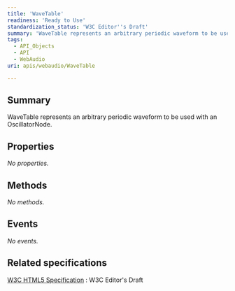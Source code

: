```yaml
---
title: 'WaveTable'
readiness: 'Ready to Use'
standardization_status: 'W3C Editor''s Draft'
summary: 'WaveTable represents an arbitrary periodic waveform to be used with an OscillatorNode.'
tags:
  - API_Objects
  - API
  - WebAudio
uri: apis/webaudio/WaveTable

---
```

## Summary

WaveTable represents an arbitrary periodic waveform to be used with an OscillatorNode.

## Properties

*No properties.*

## Methods

*No methods.*

## Events

*No events.*

## Related specifications

[W3C HTML5 Specification](https://dvcs.w3.org/hg/audio/raw-file/tip/webaudio/specification.html)
:   W3C Editor's Draft
